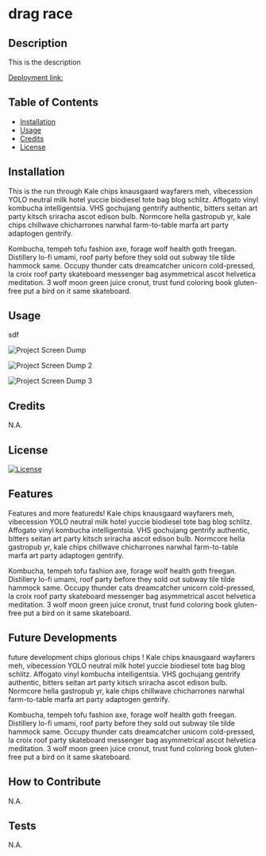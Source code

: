 # drag race
 
## Description
 
This is the description 

 
[Deployment link:](https://github.com/drag-race.com)
 
 
## Table of Contents
 
- [Installation](#installation)
- [Usage](#usage)
- [Credits](#credits)
- [License](#license)
 
 
## Installation
 
This is the run through 
Kale chips knausgaard wayfarers meh, vibecession YOLO neutral milk hotel yuccie biodiesel tote bag blog schlitz. Affogato vinyl kombucha intelligentsia. VHS gochujang gentrify authentic, bitters seitan art party kitsch sriracha ascot edison bulb. Normcore hella gastropub yr, kale chips chillwave chicharrones narwhal farm-to-table marfa art party adaptogen gentrify.

Kombucha, tempeh tofu fashion axe, forage wolf health goth freegan. Distillery lo-fi umami, roof party before they sold out subway tile tilde hammock same. Occupy thunder cats dreamcatcher unicorn cold-pressed, la croix roof party skateboard messenger bag asymmetrical ascot helvetica meditation. 3 wolf moon green juice cronut, trust fund coloring book gluten-free put a bird on it same skateboard.

 
 
## Usage
 
sdf

 
![Project Screen Dump](./images/pic1.png)
 
![Project Screen Dump 2](./images/pic2.png)
 
![Project Screen Dump 3](./images/pic3.png)
 
 
## Credits
 
N.A.
 
 
## License
 
[![License](https://img.shields.io/badge/License-BSD_3--Clause-blue.svg)](https://opensource.org/licenses/BSD-3-Clause)
 
 
## Features
 
Features and more featureds!
Kale chips knausgaard wayfarers meh, vibecession YOLO neutral milk hotel yuccie biodiesel tote bag blog schlitz. Affogato vinyl kombucha intelligentsia. VHS gochujang gentrify authentic, bitters seitan art party kitsch sriracha ascot edison bulb. Normcore hella gastropub yr, kale chips chillwave chicharrones narwhal farm-to-table marfa art party adaptogen gentrify.

Kombucha, tempeh tofu fashion axe, forage wolf health goth freegan. Distillery lo-fi umami, roof party before they sold out subway tile tilde hammock same. Occupy thunder cats dreamcatcher unicorn cold-pressed, la croix roof party skateboard messenger bag asymmetrical ascot helvetica meditation. 3 wolf moon green juice cronut, trust fund coloring book gluten-free put a bird on it same skateboard.

 
 
## Future Developments
 
future development
chips glorious chips !
Kale chips knausgaard wayfarers meh, vibecession YOLO neutral milk hotel yuccie biodiesel tote bag blog schlitz. Affogato vinyl kombucha intelligentsia. VHS gochujang gentrify authentic, bitters seitan art party kitsch sriracha ascot edison bulb. Normcore hella gastropub yr, kale chips chillwave chicharrones narwhal farm-to-table marfa art party adaptogen gentrify.

Kombucha, tempeh tofu fashion axe, forage wolf health goth freegan. Distillery lo-fi umami, roof party before they sold out subway tile tilde hammock same. Occupy thunder cats dreamcatcher unicorn cold-pressed, la croix roof party skateboard messenger bag asymmetrical ascot helvetica meditation. 3 wolf moon green juice cronut, trust fund coloring book gluten-free put a bird on it same skateboard.

 
 
## How to Contribute
 
N.A.
 
 
## Tests
 
N.A.
 
